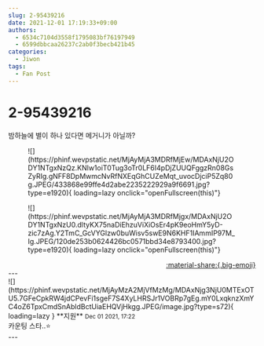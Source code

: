 ```yaml
---
slug: 2-95439216
date: 2021-12-01 17:19:33+09:00
authors:
  - 6534c7104d3558f1795083bf76197949
  - 6599dbbcaa26237c2ab0f3becb421b45
categories:
  - Jiwon
tags:
  - Fan Post
---
```


# 2-95439216

<div class="post-container" markdown="1">
<div class="content-container md-sidebar__scrollwrap" markdown="1">

밤하늘에 별이 하나 있다면 메거니가 아닐까?
<figure markdown="1">
![](https://phinf.wevpstatic.net/MjAyMjA3MDRfMjEw/MDAxNjU2ODY1NTgxNzQz.KNlw1oiT0Tug3oTr0LF6I4pDjZUUQFggzRn08GsZyRIg.gNFF8DpMwmcNvRfNXEqGhCUZeMqt_uvocDjciP5Zq80g.JPEG/433868e99ffe4d2abe2235222929a9f6691.jpg?type=e1920){ loading=lazy onclick="openFullscreen(this)"}
</figure>

<figure markdown="1">
![](https://phinf.wevpstatic.net/MjAyMjA3MDRfMjgx/MDAxNjU2ODY1NTgxNzU0.dltyKX75naDiEhzuViXiOsEr4pK9eoHmY5yD-zic7zAg.Y2TmC_GcVYGlzw0buWisv5swE9N6KHF1IAmmIP97M_Ig.JPEG/120de253b0624426bc0571bbd34e8793400.jpg?type=e1920){ loading=lazy onclick="openFullscreen(this)"}
</figure>


</div>
</div>

<div style="text-align: right;" markdown="1">
<a href="https://weverse.io/fromis9/fanpost/2-95439216" style="text-align: right;">:material-share:{.big-emoji}</a>
</div>
---

<div class="comments-container md-sidebar__scrollwrap" markdown="1">
<div class="comment" markdown="1">
<div class='id-container' markdown="1">
![](https://phinf.wevpstatic.net/MjAyMzA2MjVfMzMg/MDAxNjg3NjU0MTExOTU5.7GFeCpkRW4jdCPevFi1sgeF7S4XyLHRSJr1VOBRp7gEg.mY0LxqknzXmYC4oZ6TpxCmdSnAbldBctUiaEHQVjHkgg.JPEG/image.jpg?type=s72){ loading=lazy }
**<span class="artist">지원</span>** <small>Dec 01 2021, 17:22</small><br>
</div>
<div class='comment-body' markdown="1">
카운팅 스타..⭐️
</div>
</div>
</div>
---
